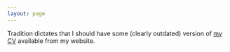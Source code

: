 ```yaml
---
layout: page
---
```


Tradition dictates that I should have some (clearly outdated) version of [my CV](/cv.pdf)
available from my website.

